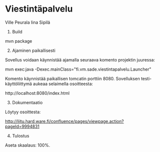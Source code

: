 Viestintäpalvelu
================

Ville Peurala
Iina Sipilä

1. Build

mvn package

2. Ajaminen paikallisesti

Sovellus voidaan käynnistää ajamalla seuraava komento projektin juuressa:

mvn exec:java -Dexec.mainClass="fi.vm.sade.viestintapalvelu.Launcher"

Komento käynnistää paikallisen tomcatin porttiin 8080. Sovelluksen testi-käyttöliittymä aukeaa selaimella osoitteesta:

http://localhost:8080/index.html

3. Dokumentaatio

Löytyy osoittesta:

http://liitu.hard.ware.fi/confluence/pages/viewpage.action?pageId=9994831

4. Tulostus

Aseta skaalaus: 100%.


